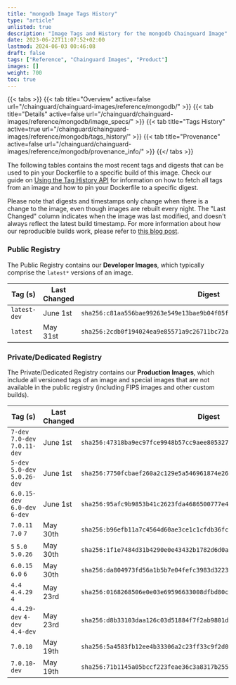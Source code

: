 ```yaml
---
title: "mongodb Image Tags History"
type: "article"
unlisted: true
description: "Image Tags and History for the mongodb Chainguard Image"
date: 2023-06-22T11:07:52+02:00
lastmod: 2024-06-03 00:46:08
draft: false
tags: ["Reference", "Chainguard Images", "Product"]
images: []
weight: 700
toc: true
---
```


{{< tabs >}}
{{< tab title="Overview" active=false url="/chainguard/chainguard-images/reference/mongodb/" >}}
{{< tab title="Details" active=false url="/chainguard/chainguard-images/reference/mongodb/image_specs/" >}}
{{< tab title="Tags History" active=true url="/chainguard/chainguard-images/reference/mongodb/tags_history/" >}}
{{< tab title="Provenance" active=false url="/chainguard/chainguard-images/reference/mongodb/provenance_info/" >}}
{{</ tabs >}}

The following tables contains the most recent tags and digests that can be used to pin your Dockerfile to a specific build of this image. Check our guide on [Using the Tag History API](/chainguard/chainguard-images/using-the-tag-history-api/) for information on how to fetch all tags from an image and how to pin your Dockerfile to a specific digest.

Please note that digests and timestamps only change when there is a change to the image, even though images are rebuilt every night. The "Last Changed" column indicates when the image was last modified, and doesn't always reflect the latest build timestamp. For more information about how our reproducible builds work, please refer to [this blog post](https://www.chainguard.dev/unchained/reproducing-chainguards-reproducible-image-builds).

### Public Registry
The Public Registry contains our **Developer Images**, which typically comprise the `latest*` versions of an image.

| Tag (s)       | Last Changed | Digest                                                                    |
|---------------|--------------|---------------------------------------------------------------------------|
|  `latest-dev` | June 1st     | `sha256:c81aa556bae99263e549e13bae9b04f05f9e08e84c8652fe7c718eeccf866973` |
|  `latest`     | May 31st     | `sha256:2cdb0f194024ea9e85571a9c26711bc72ac2c931956b6cb8e498a625d318efd2` |


### Private/Dedicated Registry
The Private/Dedicated Registry contains our **Production Images**, which include all versioned tags of an image and special images that are not available in the public registry (including FIPS images and other custom builds).

| Tag (s)                         | Last Changed | Digest                                                                    |
|---------------------------------|--------------|---------------------------------------------------------------------------|
|  `7-dev` `7.0-dev` `7.0.11-dev` | June 1st     | `sha256:47318ba9ec97fce9948b57cc9aee805327b1ced0abe96b040195a02083915e56` |
|  `5-dev` `5.0-dev` `5.0.26-dev` | June 1st     | `sha256:7750fcbaef260a2c129e5a546961874e263a3c3706daececc492dc9c4d19dea5` |
|  `6.0.15-dev` `6.0-dev` `6-dev` | June 1st     | `sha256:95afc9b9853b41c2623fda4686500777e482699516c9e80b758eb7b374b226c3` |
|  `7.0.11` `7.0` `7`             | May 30th     | `sha256:b96efb11a7c4564d60ae3ce1c1cfdb36fcdce71f42dd7d23792456208d6d5341` |
|  `5` `5.0` `5.0.26`             | May 30th     | `sha256:1f1e7484d31b4290e0e43432b1782d6d0ad6ebdfb2212d1e8321773f051aab1f` |
|  `6.0.15` `6.0` `6`             | May 30th     | `sha256:da804973fd56a1b5b7e04fefc3983d32230bd645babf2b94ff91960510c0291d` |
|  `4.4` `4.4.29` `4`             | May 23rd     | `sha256:0168268506e0e03e69596633008dfbd80cfb60d4300d7e99ea73edf89602ec17` |
|  `4.4.29-dev` `4-dev` `4.4-dev` | May 23rd     | `sha256:d8b33103daa126c03d51884f7f2ab9801dc461219dc89c9dc3aedc6bb0176c3b` |
|  `7.0.10`                       | May 19th     | `sha256:5a4583fb12ee4b33306a2c23ff33c9f2d04e6d1c7580703850928abf50de5dcf` |
|  `7.0.10-dev`                   | May 19th     | `sha256:71b1145a05bccf223feae36c3a8317b255b7e07fc32ad186c80134aa2dcf523f` |

